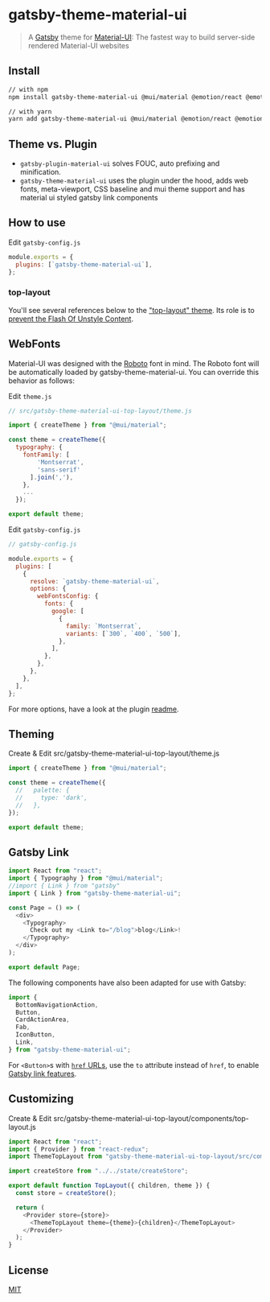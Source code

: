 # gatsby-theme-material-ui

> A [Gatsby](https://github.com/gatsbyjs/gatsby) theme for
> [Material-UI](https://github.com/mui-org/material-ui): The fastest way to build server-side rendered Material-UI websites

## Install

```sh
// with npm
npm install gatsby-theme-material-ui @mui/material @emotion/react @emotion/styled

// with yarn
yarn add gatsby-theme-material-ui @mui/material @emotion/react @emotion/styled
```

## Theme vs. Plugin
- `gatsby-plugin-material-ui` solves FOUC, auto prefixing and minification.
- `gatsby-theme-material-ui` uses the plugin under the hood, adds web fonts, meta-viewport, CSS baseline and mui theme support and has material ui styled gatsby link components

## How to use

Edit `gatsby-config.js`

```javascript
module.exports = {
  plugins: [`gatsby-theme-material-ui`],
};
```

### top-layout

You'll see several references below to the ["top-layout" theme](https://github.com/hupe1980/gatsby-theme-material-ui/tree/master/packages/gatsby-theme-material-ui-top-layout). Its role is to [prevent the Flash Of Unstyle Content](https://github.com/hupe1980/gatsby-theme-material-ui/pull/8).

## WebFonts

Material-UI was designed with the [Roboto](https://fonts.google.com/specimen/Roboto) font in mind. The Roboto font will be automatically loaded by gatsby-theme-material-ui. You can override this behavior as follows:

Edit `theme.js`

```javascript
// src/gatsby-theme-material-ui-top-layout/theme.js

import { createTheme } from "@mui/material";

const theme = createTheme({
  typography: {
    fontFamily: [
        'Montserrat',
        'sans-serif'
      ].join(','),
    },
    ...
  });

export default theme;

```

Edit `gatsby-config.js`

```javascript
// gatsby-config.js

module.exports = {
  plugins: [
    {
      resolve: `gatsby-theme-material-ui`,
      options: {
        webFontsConfig: {
          fonts: {
            google: [
              {
                family: `Montserrat`,
                variants: [`300`, `400`, `500`],
              },
            ],
          },
        },
      },
    },
  ],
};
```

For more options, have a look at the plugin [readme](https://github.com/hupe1980/gatsby-plugin-webfonts/blob/master/gatsby-plugin-webfonts/README.md).

## Theming

Create & Edit src/gatsby-theme-material-ui-top-layout/theme.js

```javascript
import { createTheme } from "@mui/material";

const theme = createTheme({
  //   palette: {
  //     type: 'dark',
  //   },
});

export default theme;
```

## Gatsby Link

```javascript
import React from "react";
import { Typography } from "@mui/material";
//import { Link } from "gatsby"
import { Link } from "gatsby-theme-material-ui";

const Page = () => (
  <div>
    <Typography>
      Check out my <Link to="/blog">blog</Link>!
    </Typography>
  </div>
);

export default Page;
```

The following components have also been adapted for use with Gatsby:

```javascript
import {
  BottomNavigationAction,
  Button,
  CardActionArea,
  Fab,
  IconButton,
  Link,
} from "gatsby-theme-material-ui";
```

For `<Button>`s with [`href` URLs](https://material-ui.com/api/button/#props), use the `to` attribute instead of `href`, to enable [Gatsby link features](https://www.gatsbyjs.org/docs/gatsby-link/).

## Customizing

Create & Edit src/gatsby-theme-material-ui-top-layout/components/top-layout.js

```javascript
import React from "react";
import { Provider } from "react-redux";
import ThemeTopLayout from "gatsby-theme-material-ui-top-layout/src/components/top-layout";

import createStore from "../../state/createStore";

export default function TopLayout({ children, theme }) {
  const store = createStore();

  return (
    <Provider store={store}>
      <ThemeTopLayout theme={theme}>{children}</ThemeTopLayout>
    </Provider>
  );
}
```

## License

[MIT](LICENSE)
